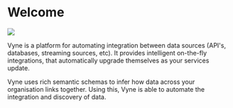 # Welcome

![](https://img.shields.io/badge/dynamic/xml.svg?label=Latest&url=http%3A%2F%2Frepo.vyne.co%2Frelease%2Fio%2Fvyne%2Fplatform%2Fmaven-metadata.xml&query=%2F%2Frelease&colorB=green&prefix=v&style=for-the-badge&logo=kotlin&logoColor=white)

Vyne is a platform for automating integration between data sources \(API's, databases, streaming sources, etc\).  It provides intelligent on-the-fly integrations, that automatically upgrade themselves as your services update. 

Vyne uses rich semantic schemas to infer how data across your organisation links together.  Using this, Vyne is able to automate the integration and discovery of data.





